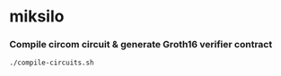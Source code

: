 # miksilo

### Compile circom circuit & generate Groth16 verifier contract

```
./compile-circuits.sh
```

